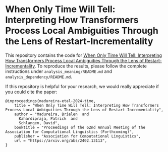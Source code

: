 # When Only Time Will Tell: Interpreting How Transformers Process Local Ambiguities Through the Lens of Restart-Incrementality

This repository contains the code for [When Only Time Will Tell: Interpreting How Transformers Process Local Ambiguities Through the Lens of Restart-Incrementality](https://arxiv.org/abs/2402.13113). To reproduce the results, please follow the complete instructions under `analysis_meaning/README.md` and `analysis_dependency/README.md`.

If this repository is helpful for your research, we would really appreciate if you could cite the paper: 

```
@inproceedings{madureira-etal-2024-time,
    title = "When Only Time Will Tell: Interpreting How Transformers Process Local Ambiguities Through the Lens of Restart-Incrementality",
    author = "Madureira, Brielen  and
      Kahardipraja, Patrick  and
      Schlangen, David",
    booktitle = "Proceedings of the 62nd Annual Meeting of the Association for Computational Linguistics (Forthcoming)",
    publisher = "Association for Computational Linguistics",
    url = "https://arxiv.org/abs/2402.13113",    
}
```
